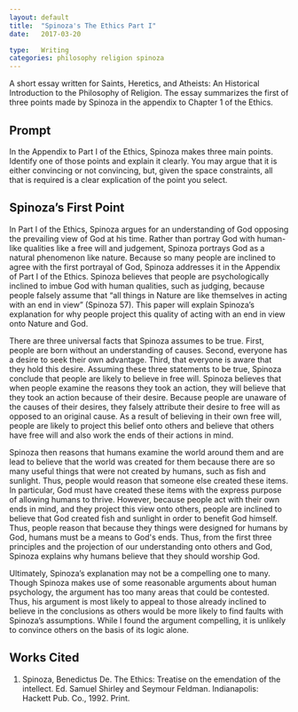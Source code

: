 ```yaml
---
layout: default
title:  "Spinoza's The Ethics Part I"
date:   2017-03-20

type:   Writing 
categories: philosophy religion spinoza
---
```

A short essay written for Saints, Heretics, and Atheists: An Historical Introduction to the Philosophy of Religion. The essay summarizes the first of three points made by Spinoza in the appendix to Chapter 1 of the Ethics.

## Prompt

In the Appendix to Part I of the Ethics, Spinoza makes three main points. Identify one of those points and explain it clearly. You may argue that it is either convincing or not convincing, but, given the space constraints, all that is required is a clear explication of the point you select.

## Spinoza’s First Point

In Part I of the Ethics, Spinoza argues for an understanding of God opposing the prevailing view of God at his time. Rather than portray God with human-like qualities like a free will and judgement, Spinoza portrays God as a natural phenomenon like nature. Because so many people are inclined to agree with the first portrayal of God, Spinoza addresses it in the Appendix of Part I of the Ethics. Spinoza believes that people are psychologically inclined to imbue God with human qualities, such as judging, because people falsely assume that “all things in Nature are like themselves in acting with an end in view” (Spinoza 57). This paper will explain Spinoza’s explanation for why people project this quality of acting with an end in view onto Nature and God.  

There are three universal facts that Spinoza assumes to be true. First, people are born without an understanding of causes. Second, everyone has a desire to seek their own advantage. Third, that everyone is aware that they hold this desire. Assuming these three statements to be true, Spinoza conclude that people are likely to believe in free will. Spinoza believes that when people examine the reasons they took an action, they will believe that they took an action because of their desire. Because people are unaware of the causes of their desires, they falsely attribute their desire to free will as opposed to an original cause. As a result of believing in their own free will, people are likely to project this belief onto others and believe that others have free will and also work the ends of their actions in mind. 

Spinoza then reasons that humans examine the world around them and are lead to believe that the world was created for them because there are so many useful things that were not created by humans, such as fish and sunlight. Thus, people would reason that someone else created these items. In particular, God must have created these items with the express purpose of allowing humans to thrive. However, because people act with their own ends in mind, and they project this view onto others, people are inclined to believe that God created fish and sunlight in order to benefit God himself. Thus, people reason that because they things were designed for humans by God, humans must be a means to God's ends. Thus, from the first three principles and the projection of our understanding onto others and God, Spinoza explains why humans believe that they should worship God.

Ultimately, Spinoza’s explanation may not be a compelling one to many. Though Spinoza makes use of some reasonable arguments about human psychology, the argument has too many areas that could be contested. Thus, his argument is most likely to appeal to those already inclined to believe in the conclusions as others would be more likely to find faults with Spinoza’s assumptions. While I found the argument compelling, it is unlikely to convince others on the basis of its logic alone. 

## Works Cited

1. Spinoza, Benedictus De. The Ethics: Treatise on the emendation of the intellect. Ed. Samuel Shirley and Seymour Feldman. Indianapolis: Hackett Pub. Co., 1992. Print.
